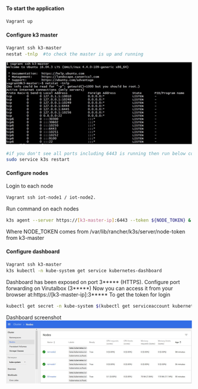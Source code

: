 #### To start the application
```bash
Vagrant up
```
#### Configure k3 master
```bash
Vagrant ssh k3-master
nestat -tnlp  #to check the master is up and running
```
![Screenshot](masterstatus.JPG)
```bash
#if you don't see all ports including 6443 is running then run below command
sudo service k3s restart
```
#### Configure nodes
Login to each node 
```bash
Vagrant ssh iot-node1 / iot-node2.
```
Run command on each nodes 
```bash
k3s agent --server https://[k3-master-ip]:6443 --token ${NODE_TOKEN} &
```
Where NODE_TOKEN comes from /var/lib/rancher/k3s/server/node-token from k3-master

#### Configure dashboard
```bash
Vagrant ssh k3-master 
k3s kubectl -n kube-system get service kubernetes-dashboard
```
Dashboard has been exposed on port 3***** (HTTPS). 
Configure port forwarding on Virutalbox (3*****)
Now you can access it from your browser at:https://[k3-master-ip]:3***** 
To get the token for login
```bash
kubectl get secret -n kube-system $(kubectl get serviceaccount kubernetes-dashboard -n kube-system -o jsonpath="{.secrets[0].name}") -o jsonpath="{.data.token}" | base64 --decode 
```
Dashboard screenshot
![Screenshot](k8sdashboard.JPG)

